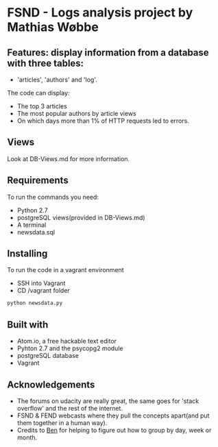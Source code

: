 # FSND - Logs analysis project by Mathias Wøbbe

## Features: display information from a database with three tables:
- 'articles', 'authors' and 'log'.

The code can display:
- The top 3 articles
- The most popular authors by article views
- On which days more than 1% of HTTP requests led to errors.

## Views
Look at DB-Views.md for more information.

## Requirements
To run the commands you need:
- Python 2.7
- postgreSQL views(provided in DB-Views.md)
- A terminal
- newsdata.sql

## Installing
To run the code in a vagrant environment
- SSH into Vagrant
- CD /vagrant folder
```bash
python newsdata.py
```

## Built with
- Atom.io, a free hackable text editor
- Pyhton 2.7 and the psycopg2 module
- postgreSQL database
- Vagrant

## Acknowledgements
- The forums on udacity are really great, the same goes for 'stack overflow' and the rest of the internet.
- FSND & FEND webcasts where they pull the concepts apart(and put them together in a human way).
- Credits to [Ben](http://ben.goodacre.name/tech/Group_by_day,_week_or_month_%28PostgreSQL%29) for helping to figure out how to group by day, week or month.
